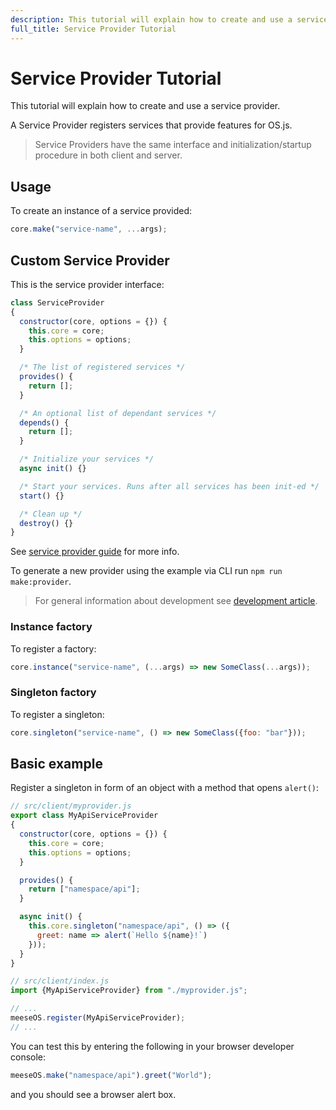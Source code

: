 ```yaml
---
description: This tutorial will explain how to create and use a service provider.
full_title: Service Provider Tutorial
---
```


# Service Provider Tutorial

This tutorial will explain how to create and use a service provider.

A Service Provider registers services that provide features for OS.js.

> Service Providers have the same interface and initialization/startup procedure in both client and server.

## Usage

To create an instance of a service provided:

```javascript
core.make("service-name", ...args);
```

## Custom Service Provider

This is the service provider interface:

```javascript
class ServiceProvider
{
  constructor(core, options = {}) {
    this.core = core;
    this.options = options;
  }

  /* The list of registered services */
  provides() {
    return [];
  }

  /* An optional list of dependant services */
  depends() {
    return [];
  }

  /* Initialize your services */
  async init() {}

  /* Start your services. Runs after all services has been init-ed */
  start() {}

  /* Clean up */
  destroy() {}
}
```

See [service provider guide](../../guide/provider/README.md) for more info.

To generate a new provider using the example via CLI run `npm run make:provider`.

> For general information about development see [development article](../../development/README.md).

### Instance factory

To register a factory:

```javascript
core.instance("service-name", (...args) => new SomeClass(...args));
```

### Singleton factory

To register a singleton:

```javascript
core.singleton("service-name", () => new SomeClass({foo: "bar"}));
```

## Basic example

Register a singleton in form of an object with a method that opens `alert()`:

```javascript
// src/client/myprovider.js
export class MyApiServiceProvider
{
  constructor(core, options = {}) {
    this.core = core;
    this.options = options;
  }

  provides() {
    return ["namespace/api"];
  }

  async init() {
    this.core.singleton("namespace/api", () => ({
      greet: name => alert(`Hello ${name}!`)
    }));
  }
}

// src/client/index.js
import {MyApiServiceProvider} from "./myprovider.js";

// ...
meeseOS.register(MyApiServiceProvider);
// ...
```

You can test this by entering the following in your browser developer console:

```javascript
meeseOS.make("namespace/api").greet("World");
```

and you should see a browser alert box.
